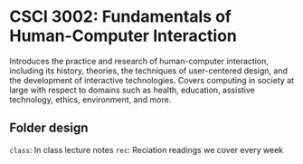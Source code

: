 # CSCI 3002: Fundamentals of Human-Computer Interaction

Introduces the practice and research of human-computer interaction, including its history, theories, the techniques of user-centered design, and the development of interactive technologies. Covers computing in society at large with respect to domains such as health, education, assistive technology, ethics, environment, and more.

## Folder design

`class`: In class lecture notes
`rec`: Reciation readings we cover every week